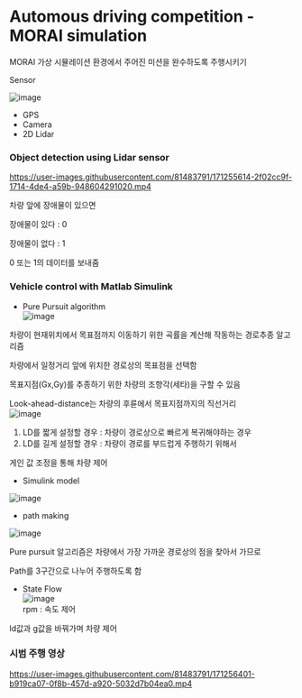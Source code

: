 # Automous driving competition - MORAI simulation

MORAI 가상 시뮬레이션 환경에서 주어진 미션을 완수하도록 주행시키기

Sensor
    
![image](https://user-images.githubusercontent.com/81483791/171255354-c441f96b-7129-4e08-b8f5-2b21f3ff0587.png)

- GPS
- Camera
- 2D Lidar

### Object detection using Lidar sensor    


https://user-images.githubusercontent.com/81483791/171255614-2f02cc9f-1714-4de4-a59b-948604291020.mp4


차량 앞에 장애물이 있으면

장애물이 있다 : 0

장애물이 없다 : 1

0 또는 1의 데이터를 보내줌

### Vehicle control with Matlab Simulink

- Pure Pursuit algorithm     
![image](https://user-images.githubusercontent.com/81483791/171255726-11f10691-14e0-447e-9556-f128465315b6.png)


차량이 현재위치에서 목표점까지 이동하기 위한 곡률을 계산해 작동하는 경로추종 알고리즘

차량에서 일정거리 앞에 위치한 경로상의 목표점을 선택함

목표지점(Gx,Gy)를 추종하기 위한 차량의 조향각(세타)을 구할 수 있음

Look-ahead-distance는 차량의 후륜에서 목표지점까지의 직선거리     
![image](https://user-images.githubusercontent.com/81483791/171255764-95c5438d-f939-4a5b-92be-6cba9b93a263.png)


1. LD를 짧게 설정할 경우 : 차량이 경로상으로 빠르게 복귀해야하는 경우
2. LD를 길게 설정할 경우 : 차량이 경로를 부드럽게 주행하기 위해서

게인 값 조정을 통해 차량 제어

- Simulink model
     
![image](https://user-images.githubusercontent.com/81483791/171255806-cf44b1d2-3882-424f-aec0-a3647191eb37.png)


- path making      

![image](https://user-images.githubusercontent.com/81483791/171255845-411f1f51-b70a-4149-a2b8-fc77f2fa0101.png)

Pure pursuit 알고리즘은 차량에서 가장 가까운 경로상의 점을 찾아서 가므로

Path를 3구간으로 나누어 주행하도록 함

- State Flow      
![image](https://user-images.githubusercontent.com/81483791/171256639-2fc56f0d-80af-49a5-a669-920886a28d48.png)      
rpm : 속도 제어

ld값과 g값을 바꿔가며 차량 제어

### 시범 주행 영상



https://user-images.githubusercontent.com/81483791/171256401-b919ca07-0f8b-457d-a920-5032d7b04ea0.mp4

